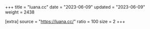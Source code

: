 +++
title = "luana.cc"
date = "2023-06-09"
updated = "2023-06-09"
weight = 2438

[extra]
source = "https://luana.cc/"
ratio = 100
size = 2
+++
